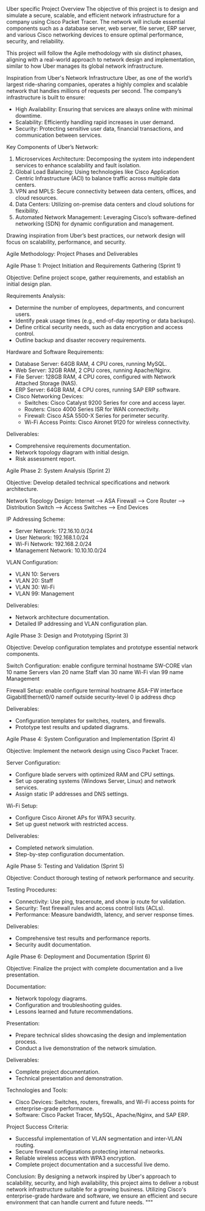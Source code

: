 Uber specific 
Project Overview
The objective of this project is to design and simulate a secure, scalable, and efficient network infrastructure for a company using Cisco Packet Tracer. The network will include essential components such as a database server, web server, file server, ERP server, and various Cisco networking devices to ensure optimal performance, security, and reliability.

This project will follow the Agile methodology with six distinct phases, aligning with a real-world approach to network design and implementation, similar to how Uber manages its global network infrastructure.

Inspiration from Uber's Network Infrastructure
Uber, as one of the world’s largest ride-sharing companies, operates a highly complex and scalable network that handles millions of requests per second. The company’s infrastructure is built to ensure:
- High Availability: Ensuring that services are always online with minimal downtime.
- Scalability: Efficiently handling rapid increases in user demand.
- Security: Protecting sensitive user data, financial transactions, and communication between services.

Key Components of Uber’s Network:
1. Microservices Architecture: Decomposing the system into independent services to enhance scalability and fault isolation.
2. Global Load Balancing: Using technologies like Cisco Application Centric Infrastructure (ACI) to balance traffic across multiple data centers.
3. VPN and MPLS: Secure connectivity between data centers, offices, and cloud resources.
4. Data Centers: Utilizing on-premise data centers and cloud solutions for flexibility.
5. Automated Network Management: Leveraging Cisco’s software-defined networking (SDN) for dynamic configuration and management.

Drawing inspiration from Uber’s best practices, our network design will focus on scalability, performance, and security.

Agile Methodology: Project Phases and Deliverables

Agile Phase 1: Project Initiation and Requirements Gathering (Sprint 1)

Objective: Define project scope, gather requirements, and establish an initial design plan.

Requirements Analysis:
- Determine the number of employees, departments, and concurrent users.
- Identify peak usage times (e.g., end-of-day reporting or data backups).
- Define critical security needs, such as data encryption and access control.
- Outline backup and disaster recovery requirements.

Hardware and Software Requirements:
- Database Server: 64GB RAM, 4 CPU cores, running MySQL.
- Web Server: 32GB RAM, 2 CPU cores, running Apache/Nginx.
- File Server: 128GB RAM, 4 CPU cores, configured with Network Attached Storage (NAS).
- ERP Server: 64GB RAM, 4 CPU cores, running SAP ERP software.
- Cisco Networking Devices:
  - Switches: Cisco Catalyst 9200 Series for core and access layer.
  - Routers: Cisco 4000 Series ISR for WAN connectivity.
  - Firewall: Cisco ASA 5500-X Series for perimeter security.
  - Wi-Fi Access Points: Cisco Aironet 9120 for wireless connectivity.

Deliverables:
- Comprehensive requirements documentation.
- Network topology diagram with initial design.
- Risk assessment report.

Agile Phase 2: System Analysis (Sprint 2)

Objective: Develop detailed technical specifications and network architecture.

Network Topology Design:
  Internet --> ASA Firewall --> Core Router --> Distribution Switch --> Access Switches --> End Devices

IP Addressing Scheme:
- Server Network: 172.16.10.0/24
- User Network: 192.168.1.0/24
- Wi-Fi Network: 192.168.2.0/24
- Management Network: 10.10.10.0/24

VLAN Configuration:
- VLAN 10: Servers
- VLAN 20: Staff
- VLAN 30: Wi-Fi
- VLAN 99: Management

Deliverables:
- Network architecture documentation.
- Detailed IP addressing and VLAN configuration plan.

Agile Phase 3: Design and Prototyping (Sprint 3)

Objective: Develop configuration templates and prototype essential network components.

Switch Configuration:
  enable
  configure terminal
  hostname SW-CORE
  vlan 10
  name Servers
  vlan 20
  name Staff
  vlan 30
  name Wi-Fi
  vlan 99
  name Management

Firewall Setup:
  enable
  configure terminal
  hostname ASA-FW
  interface GigabitEthernet0/0
  nameif outside
  security-level 0
  ip address dhcp

Deliverables:
- Configuration templates for switches, routers, and firewalls.
- Prototype test results and updated diagrams.

Agile Phase 4: System Configuration and Implementation (Sprint 4)

Objective: Implement the network design using Cisco Packet Tracer.

Server Configuration:
- Configure blade servers with optimized RAM and CPU settings.
- Set up operating systems (Windows Server, Linux) and network services.
- Assign static IP addresses and DNS settings.

Wi-Fi Setup:
- Configure Cisco Aironet APs for WPA3 security.
- Set up guest network with restricted access.

Deliverables:
- Completed network simulation.
- Step-by-step configuration documentation.

Agile Phase 5: Testing and Validation (Sprint 5)

Objective: Conduct thorough testing of network performance and security.

Testing Procedures:
- Connectivity: Use ping, traceroute, and show ip route for validation.
- Security: Test firewall rules and access control lists (ACLs).
- Performance: Measure bandwidth, latency, and server response times.

Deliverables:
- Comprehensive test results and performance reports.
- Security audit documentation.

Agile Phase 6: Deployment and Documentation (Sprint 6)

Objective: Finalize the project with complete documentation and a live presentation.

Documentation:
- Network topology diagrams.
- Configuration and troubleshooting guides.
- Lessons learned and future recommendations.

Presentation:
- Prepare technical slides showcasing the design and implementation process.
- Conduct a live demonstration of the network simulation.

Deliverables:
- Complete project documentation.
- Technical presentation and demonstration.

Technologies and Tools:
- Cisco Devices: Switches, routers, firewalls, and Wi-Fi access points for enterprise-grade performance.
- Software: Cisco Packet Tracer, MySQL, Apache/Nginx, and SAP ERP.

Project Success Criteria:
- Successful implementation of VLAN segmentation and inter-VLAN routing.
- Secure firewall configurations protecting internal networks.
- Reliable wireless access with WPA3 encryption.
- Complete project documentation and a successful live demo.

Conclusion:
By designing a network inspired by Uber's approach to scalability, security, and high availability, this project aims to deliver a robust network infrastructure suitable for a growing business. Utilizing Cisco's enterprise-grade hardware and software, we ensure an efficient and secure environment that can handle current and future needs.
"""
